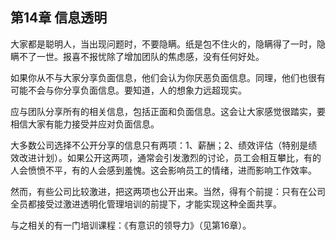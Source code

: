## 第14章 信息透明

大家都是聪明人，当出现问题时，不要隐瞒。纸是包不住火的，隐瞒得了一时，隐瞒不了一世。报喜不报忧除了增加团队的焦虑感，没有任何好处。

如果你从不与大家分享负面信息，他们会认为你厌恶负面信息。同理，他们也很有可能不会与你分享负面信息。要知道，人的想象力远超现实。

应与团队分享所有的相关信息，包括正面和负面信息。这会让大家感觉很踏实，要相信大家有能力接受并应对负面信息。

大多数公司选择不公开分享的信息只有两项：1、薪酬；2、绩效评估（特别是绩效改进计划）。如果公开这两项，通常会引发激烈的讨论，员工会相互攀比，有的人会愤愤不平，有的人会感到羞愧。这会影响员工的情绪，进而影响工作效率。

然而，有些公司比较激进，把这两项也公开出来。当然，得有个前提：只有在公司全员都接受过激进透明化管理培训的前提下，才能实现这种全面共享。

与之相关的有一门培训课程：《有意识的领导力》（见第16章）。

